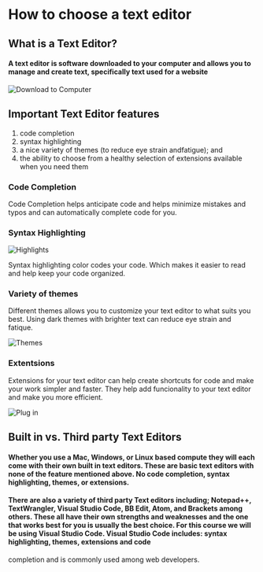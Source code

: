 # How to choose a text editor

## What is a Text Editor?

#### A text editor is software downloaded to your computer and allows you to manage and create text, specifically text used for a website

![Download to Computer](https://images.unsplash.com/photo-1634745646763-1f1183bb91c1?ixlib=rb-4.0.3&ixid=M3wxMjA3fDB8MHxzZWFyY2h8MXx8ZG93biUyMGFycm93fGVufDB8fDB8fHwy&auto=format&fit=crop&w=500&q=60)

## Important Text Editor features

1. code completion
2. syntax highlighting
3. a nice variety of themes (to reduce eye strain andfatigue); and
4. the ability to choose from a healthy selection of
extensions available when you need them

### Code Completion

Code Completion helps anticipate code and helps minimize mistakes and typos and can automatically complete code for you. 

### Syntax Highlighting

![Highlights](https://images.unsplash.com/photo-1524440914234-440f66215e1a?ixlib=rb-4.0.3&ixid=M3wxMjA3fDB8MHxzZWFyY2h8MjF8fHN0eWxlc3xlbnwwfHwwfHx8Mg%3D%3D&auto=format&fit=crop&w=500&q=60)

Syntax highlighting color codes your code. Which makes it easier to read and help keep your code organized.

### Variety of themes

Different themes allows you to customize your text editor to what suits you best. Using dark themes with brighter text can reduce eye strain and fatique.

![Themes](https://images.unsplash.com/photo-1524440914234-440f66215e1a?ixlib=rb-4.0.3&ixid=M3wxMjA3fDB8MHxzZWFyY2h8MjF8fHN0eWxlc3xlbnwwfHwwfHx8Mg%3D%3D&auto=format&fit=crop&w=500&q=60)

### Extentsions

Extensions for your text editor can help create shortcuts for code and make your work simpler and faster. They help add funcionality to your text editor and make you more efficient.

![Plug in](https://images.unsplash.com/photo-1520869562399-e772f042f422?ixlib=rb-4.0.3&ixid=M3wxMjA3fDB8MHxzZWFyY2h8NXx8cGx1ZyUyMGlufGVufDB8fDB8fHwy&auto=format&fit=crop&w=500&q=60)

## Built in vs. Third party Text Editors

#### Whether you use a Mac, Windows, or Linux based compute they will each come with their own built in text editors. These are basic text editors with none of the feature mentioned above. No code completion, syntax highlighting, themes, or extensions. 

#### There are also a variety of third party Text editors including; Notepad++, TextWrangler, Visual Studio Code, BB Edit, Atom, and Brackets among others. These all have their own strengths and weaknesses and the one that works best for you is usually the best choice. For this course we will be using Visual Studio Code. Visual Studio Code includes: syntax highlighting, themes, extensions and code
completion and is commonly used among web developers. 


